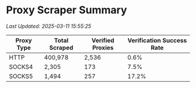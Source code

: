 # Proxy Scraper Summary

_Last Updated: 2025-03-11 15:55:25_

| Proxy Type | Total Scraped | Verified Proxies | Verification Success Rate |
|------------|--------------|------------------|--------------------------|
| HTTP | 400,978 | 2,536 | 0.6% |
| SOCKS4 | 2,305 | 173 | 7.5% |
| SOCKS5 | 1,494 | 257 | 17.2% |

